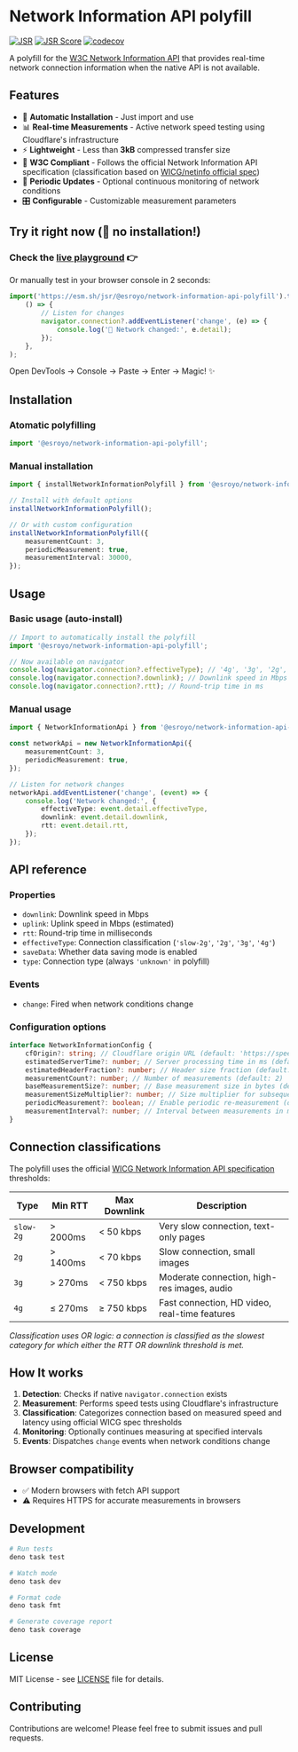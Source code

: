 # Network Information API polyfill

[![JSR](https://jsr.io/badges/@esroyo/network-information-api-polyfill)](https://jsr.io/@esroyo/network-information-api-polyfill)
[![JSR Score](https://jsr.io/badges/@esroyo/network-information-api-polyfill/score)](https://jsr.io/@esroyo/network-information-api-polyfill)
[![codecov](https://codecov.io/gh/esroyo/network-information-api-polyfill/graph/badge.svg?token=YO7XY0TDX5)](https://codecov.io/gh/esroyo/network-information-api-polyfill)

A polyfill for the
[W3C Network Information API](https://developer.mozilla.org/en-US/docs/Web/API/Network_Information_API)
that provides real-time network connection information when the native API is
not available.

## Features

- 🚀 **Automatic Installation** - Just import and use
- 📊 **Real-time Measurements** - Active network speed testing using
  Cloudflare's infrastructure
- ⚡ **Lightweight** - Less than **3kB** compressed transfer size
- 🎯 **W3C Compliant** - Follows the official Network Information API
  specification (classification based on
  [WICG/netinfo official spec](https://wicg.github.io/netinfo/))
- 🔄 **Periodic Updates** - Optional continuous monitoring of network conditions
- 🎛️ **Configurable** - Customizable measurement parameters

## Try it right now (🚀 no installation!)

### Check the [live playground](https://esroyo.github.io/network-information-api-polyfill/) 👉

Or manually test in your browser console in 2 seconds:

```javascript
import('https://esm.sh/jsr/@esroyo/network-information-api-polyfill').then(
    () => {
        // Listen for changes
        navigator.connection?.addEventListener('change', (e) => {
            console.log('🔄 Network changed:', e.detail);
        });
    },
);
```

Open DevTools → Console → Paste → Enter → Magic! ✨

## Installation

### Atomatic polyfilling

```typescript
import '@esroyo/network-information-api-polyfill';
```

### Manual installation

```typescript
import { installNetworkInformationPolyfill } from '@esroyo/network-information-api-polyfill/pure';

// Install with default options
installNetworkInformationPolyfill();

// Or with custom configuration
installNetworkInformationPolyfill({
    measurementCount: 3,
    periodicMeasurement: true,
    measurementInterval: 30000,
});
```

## Usage

### Basic usage (auto-install)

```typescript
// Import to automatically install the polyfill
import '@esroyo/network-information-api-polyfill';

// Now available on navigator
console.log(navigator.connection?.effectiveType); // '4g', '3g', '2g', 'slow-2g'
console.log(navigator.connection?.downlink); // Downlink speed in Mbps
console.log(navigator.connection?.rtt); // Round-trip time in ms
```

### Manual usage

```typescript
import { NetworkInformationApi } from '@esroyo/network-information-api-polyfill/pure';

const networkApi = new NetworkInformationApi({
    measurementCount: 3,
    periodicMeasurement: true,
});

// Listen for network changes
networkApi.addEventListener('change', (event) => {
    console.log('Network changed:', {
        effectiveType: event.detail.effectiveType,
        downlink: event.detail.downlink,
        rtt: event.detail.rtt,
    });
});
```

## API reference

### Properties

- `downlink`: Downlink speed in Mbps
- `uplink`: Uplink speed in Mbps (estimated)
- `rtt`: Round-trip time in milliseconds
- `effectiveType`: Connection classification (`'slow-2g'`, `'2g'`, `'3g'`,
  `'4g'`)
- `saveData`: Whether data saving mode is enabled
- `type`: Connection type (always `'unknown'` in polyfill)

### Events

- `change`: Fired when network conditions change

### Configuration options

```typescript
interface NetworkInformationConfig {
    cfOrigin?: string; // Cloudflare origin URL (default: 'https://speed.cloudflare.com')
    estimatedServerTime?: number; // Server processing time in ms (default: 10)
    estimatedHeaderFraction?: number; // Header size fraction (default: 0.005)
    measurementCount?: number; // Number of measurements (default: 2)
    baseMeasurementSize?: number; // Base measurement size in bytes (default: 100000)
    measurementSizeMultiplier?: number; // Size multiplier for subsequent tests (default: 2)
    periodicMeasurement?: boolean; // Enable periodic re-measurement (default: false)
    measurementInterval?: number; // Interval between measurements in ms (default: 30000)
}
```

## Connection classifications

The polyfill uses the official
[WICG Network Information API specification](https://wicg.github.io/netinfo/)
thresholds:

| Type      | Min RTT  | Max Downlink | Description                                   |
| --------- | -------- | ------------ | --------------------------------------------- |
| `slow-2g` | > 2000ms | < 50 kbps    | Very slow connection, text-only pages         |
| `2g`      | > 1400ms | < 70 kbps    | Slow connection, small images                 |
| `3g`      | > 270ms  | < 750 kbps   | Moderate connection, high-res images, audio   |
| `4g`      | ≤ 270ms  | ≥ 750 kbps   | Fast connection, HD video, real-time features |

_Classification uses OR logic: a connection is classified as the slowest
category for which either the RTT OR downlink threshold is met._

## How It works

1. **Detection**: Checks if native `navigator.connection` exists
2. **Measurement**: Performs speed tests using Cloudflare's infrastructure
3. **Classification**: Categorizes connection based on measured speed and
   latency using official WICG spec thresholds
4. **Monitoring**: Optionally continues measuring at specified intervals
5. **Events**: Dispatches `change` events when network conditions change

## Browser compatibility

- ✅ Modern browsers with fetch API support
- ⚠️ Requires HTTPS for accurate measurements in browsers

## Development

```bash
# Run tests
deno task test

# Watch mode
deno task dev

# Format code
deno task fmt

# Generate coverage report
deno task coverage
```

## License

MIT License - see [LICENSE](LICENSE) file for details.

## Contributing

Contributions are welcome! Please feel free to submit issues and pull requests.
